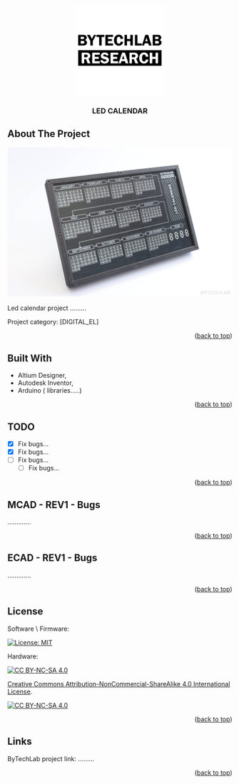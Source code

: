 <a id="readme-top"></a>

<div align="center">
    <img src="READMEMD_IMG/BYTECHLAB_LOGO.png" alt="Logo" height="200">
</div>
  
  
<h3 align="center">LED CALENDAR</h3>

<!-- ABOUT THE PROJECT -->
## About The Project

<div align="center">
    <img src="READMEMD_IMG/led-calendar-front-view-2.JPG" alt="project photo">
</div>

Led calendar project .........

Project category: [DIGITAL_EL]

<p align="right">(<a href="#readme-top">back to top</a>)</p>


## Built With

- Altium Designer,
- Autodesk Inventor,
- Arduino ( libraries.....)

<p align="right">(<a href="#readme-top">back to top</a>)</p>


## TODO

- [x] Fix bugs...
- [x] Fix bugs...
- [ ] Fix bugs...
    - [ ] Fix bugs...

<p align="right">(<a href="#readme-top">back to top</a>)</p>

## MCAD - REV1 - Bugs

.............

<p align="right">(<a href="#readme-top">back to top</a>)</p>

## ECAD - REV1 - Bugs

.............

<p align="right">(<a href="#readme-top">back to top</a>)</p>

## License
Software \ Firmware:

[![License: MIT](https://img.shields.io/badge/License-MIT-yellow.svg)](https://opensource.org/licenses/MIT)

Hardware:

[![CC BY-NC-SA 4.0][cc-by-nc-sa-shield]][cc-by-nc-sa]

[Creative Commons Attribution-NonCommercial-ShareAlike 4.0 International License][cc-by-nc-sa].

[![CC BY-NC-SA 4.0][cc-by-nc-sa-image]][cc-by-nc-sa]

[cc-by-nc-sa]: http://creativecommons.org/licenses/by-nc-sa/4.0/
[cc-by-nc-sa-image]: https://licensebuttons.net/l/by-nc-sa/4.0/88x31.png
[cc-by-nc-sa-shield]: https://img.shields.io/badge/License-CC%20BY--NC--SA%204.0-lightgrey.svg



<p align="right">(<a href="#readme-top">back to top</a>)</p>


## Links

ByTechLab project link:   .........

<p align="right">(<a href="#readme-top">back to top</a>)</p>
